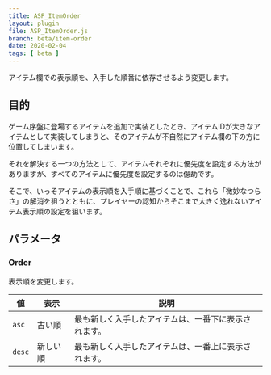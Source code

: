 ```yaml
---
title: ASP_ItemOrder
layout: plugin
file: ASP_ItemOrder.js
branch: beta/item-order
date: 2020-02-04
tags: [ beta ]
---
```


アイテム欄での表示順を、入手した順番に依存させるよう変更します。

## 目的

ゲーム序盤に登場するアイテムを追加で実装としたとき、アイテムIDが大きなアイテムとして実装してしまうと、そのアイテムが不自然にアイテム欄の下の方に位置してしまいます。

それを解決する一つの方法として、アイテムそれぞれに優先度を設定する方法がありますが、すべてのアイテムに優先度を設定するのは億劫です。

そこで、いっそアイテムの表示順を入手順に基づくことで、これら「微妙なつらさ」の解消を狙うとともに、プレイヤーの認知からそこまで大きく逸れないアイテム表示順の設定を狙います。

## パラメータ

### Order

表示順を変更します。

|値|表示|説明|
|--|----|----|
|`asc` |古い順  |最も新しく入手したアイテムは、一番下に表示されます。|
|`desc`|新しい順|最も新しく入手したアイテムは、一番上に表示されます。|



